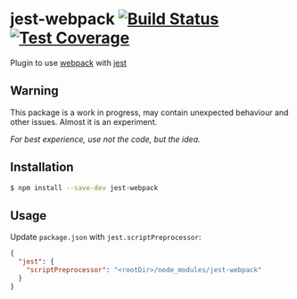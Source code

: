 # jest-webpack [![Build Status](https://travis-ci.org/ColCh/jest-webpack.svg)](https://travis-ci.org/ColCh/jest-webpack) [![Test Coverage](https://codeclimate.com/github/ColCh/jest-webpack/badges/coverage.svg)](https://codeclimate.com/github/ColCh/jest-webpack)

Plugin to use [webpack](http://webpack.github.io/) with [jest](https://facebook.github.io/jest/)

## Warning

This package is a work in progress, may contain unexpected behaviour and other issues. Almost it is an experiment.

*For best experience, use not the code, but the idea.*

## Installation

```sh
$ npm install --save-dev jest-webpack
```

## Usage

Update `package.json` with `jest.scriptPreprocessor`:

```json
{
  "jest": {
    "scriptPreprocessor": "<rootDir>/node_modules/jest-webpack"
  }
}
```
